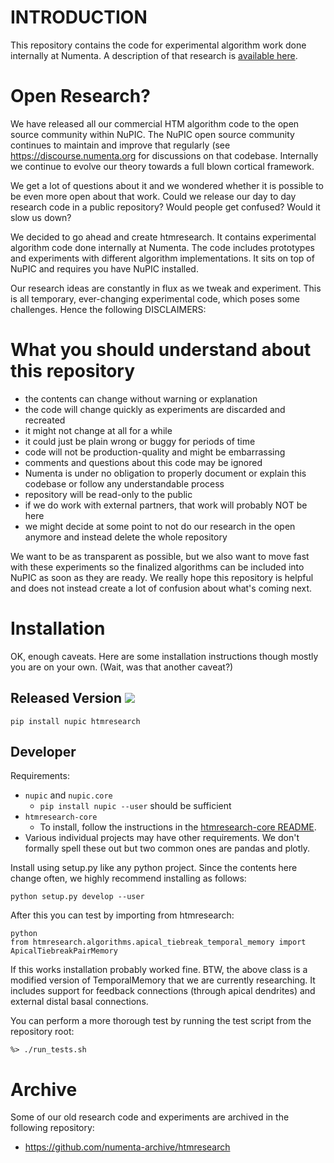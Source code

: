INTRODUCTION
==============

This repository contains the code for experimental algorithm work done internally at Numenta. A description of that research is [available here](https://www.numenta.com/neuroscience-research/).

Open Research?
==============

We have released all our commercial HTM algorithm code to the open source community within NuPIC. The NuPIC open source community continues to maintain and improve that regularly (see https://discourse.numenta.org for discussions on that codebase. Internally we continue to evolve our theory towards a full blown cortical framework.

We get a lot of questions about it and we wondered whether it is possible to be even more open about that work. Could we release our day to day research code in a public repository? Would people get confused? Would it slow us down?

We decided to go ahead and create htmresearch. It contains experimental algorithm code done internally at Numenta. The code includes prototypes and experiments with different algorithm implementations. It sits on top of NuPIC and requires you have NuPIC installed.

Our research ideas are constantly in flux as we tweak and experiment. This is all temporary, ever-changing experimental code, which poses some challenges. Hence the following DISCLAIMERS:

 
What you should understand about this repository
================================================

- the contents can change without warning or explanation
- the code will change quickly as experiments are discarded and recreated
- it might not change at all for a while
- it could just be plain wrong or buggy for periods of time
- code will not be production-quality and might be embarrassing
- comments and questions about this code may be ignored
- Numenta is under no obligation to properly document or explain this
codebase or follow any understandable process
- repository will be read-only to the public
- if we do work with external partners, that work will probably NOT be here
- we might decide at some point to not do our research in the open anymore and 
instead delete the whole repository

We want to be as transparent as possible, but we also want to move
fast with these experiments so the finalized algorithms can be
included into NuPIC as soon as they are ready. We really hope this repository
is helpful and does not instead create a lot of confusion about what's coming
next.  


Installation
============

OK, enough caveats. Here are some installation instructions though mostly you
are on your own. (Wait, was that another caveat?)

## Released Version ![](https://img.shields.io/pypi/v/htmresearch.svg)

    pip install nupic htmresearch

## Developer

Requirements:

- `nupic` and `nupic.core`
  - `pip install nupic --user` should be sufficient
- `htmresearch-core`
  - To install, follow the instructions in the
    [htmresearch-core README](https://github.com/numenta/htmresearch-core).
- Various individual projects may have other requirements. We don't formally
  spell these out but two common ones are pandas and plotly.

Install using setup.py like any python project. Since the contents here change
often, we highly recommend installing as follows:

    python setup.py develop --user

After this you can test by importing from htmresearch:

    python
    from htmresearch.algorithms.apical_tiebreak_temporal_memory import ApicalTiebreakPairMemory

If this works installation probably worked fine. BTW, the above class is a
modified version of TemporalMemory that we are currently researching. It
includes support for feedback connections (through apical dendrites) and
external distal basal connections.

You can perform a more thorough test by running the test script from the repository root:

    %> ./run_tests.sh 


Archive
=======

Some of our old research code and experiments are archived in the following repository: 
 
* https://github.com/numenta-archive/htmresearch

